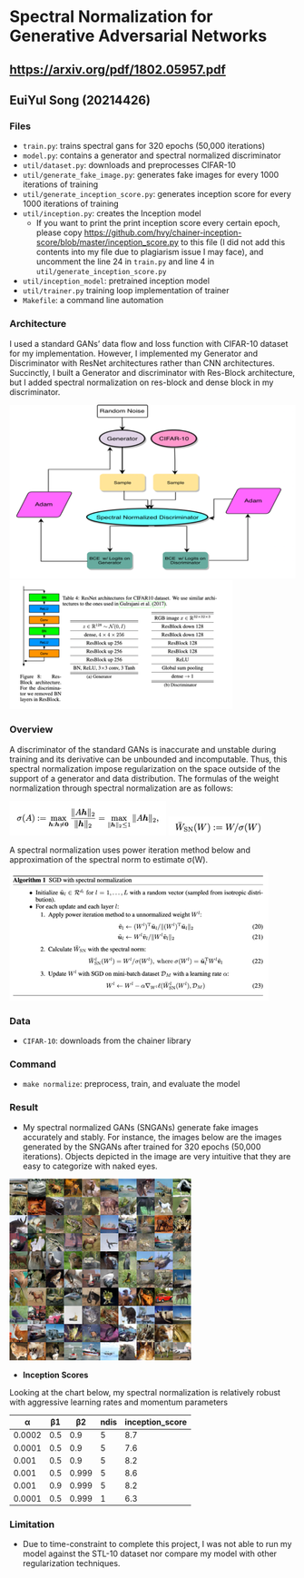 # Spectral Normalization for Generative Adversarial Networks
## https://arxiv.org/pdf/1802.05957.pdf
## EuiYul Song (20214426)

### Files
* ```train.py```: trains spectral gans for 320 epochs (50,000 iterations)
* ```model.py```: contains a generator and spectral normalized discriminator
* ```util/dataset.py```: downloads and preprocesses CIFAR-10
* ```util/generate_fake_image.py```: generates fake images for every 1000 iterations of training
* ```util/generate_inception_score.py```: generates inception score for every 1000 iterations of training
* ```util/inception.py```: creates the Inception model
  * If you want to print the print inception score every certain epoch, please copy https://github.com/hvy/chainer-inception-score/blob/master/inception_score.py to this file (I did not add this contents into my file due to plagiarism issue I may face), and uncomment the line 24 in ```train.py``` and line 4 in ```util/generate_inception_score.py```
* ```util/inception_model```: pretrained inception model 
* ```util/trainer.py``` training loop implementation of trainer
* ```Makefile```: a command line automation
### Architecture
I used a standard GANs’ data flow and loss function with CIFAR-10 dataset for my implementation. However, I implemented my Generator and Discriminator with ResNet architectures rather than CNN architectures. Succinctly, I built a Generator and discriminator with Res-Block architecture, but I added spectral normalization on res-block and dense block in my discriminator.

![](images/architecture.png)
![](images/img_4.png)
### Overview
A discriminator of the standard GANs is inaccurate and unstable during training and its derivative can be unbounded and incomputable. Thus, this spectral normalization impose regularization on the space outside of the support of a generator and data distribution. The formulas of the weight normalization through spectral normalization are as follows:

![](images/img.png)
![](images/img_1.png)

A spectral normalization uses power iteration method below and approximation of the spectral norm to estimate σ(W).

![](images/img_2.png)

### Data
* ```CIFAR-10```: downloads from the chainer library

### Command
* ```make normalize```: preprocess, train, and evaluate the model

### Result

* My spectral normalized GANs (SNGANs) generate fake images accurately and stably. For instance, the images below are the images generated by the SNGANs after trained for 320 epochs (50,000 iterations). Objects depicted in the image are very intuitive that they are easy to categorize with naked eyes.

![](images/result.png)


* **Inception Scores**

Looking at the chart below, my spectral normalization is relatively robust with aggressive learning rates and momentum parameters

α | β1 | β2 | ndis | inception_score |
--- | --- | --- | --- | --- |
0.0002 | 0.5 | 0.9 | 5 | 8.7 |
0.0001 | 0.5 | 0.9 | 5 | 7.6 |
0.001 | 0.5 | 0.9 | 5 | 8.2 |
0.001 | 0.5 | 0.999 | 5 | 8.6 |
0.001 | 0.9 | 0.999 | 5 | 8.2 |
0.0001 | 0.5 | 0.999 | 1 | 6.3 |


### Limitation
* Due to time-constraint to complete this project, I was not able to run my model against the STL-10 dataset nor compare my model with other regularization techniques.